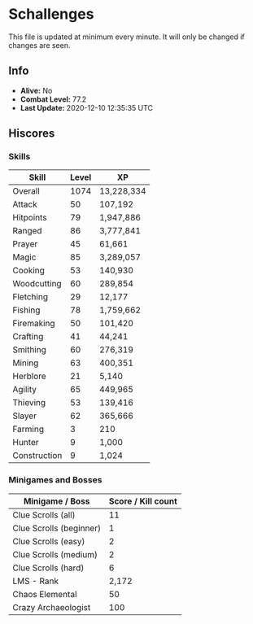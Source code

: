 # Schallenges

This file is updated at minimum every minute. It will only be changed if changes are seen.

## Info

 - **Alive:** No
 - **Combat Level:** 77.2
 - **Last Update:** 2020-12-10 12:35:35 UTC

## Hiscores

### Skills

| Skill | Level | XP |
|--|--|--|
| Overall | 1074 | 13,228,334 |
| Attack | 50 | 107,192 |
| Hitpoints | 79 | 1,947,886 |
| Ranged | 86 | 3,777,841 |
| Prayer | 45 | 61,661 |
| Magic | 85 | 3,289,057 |
| Cooking | 53 | 140,930 |
| Woodcutting | 60 | 289,854 |
| Fletching | 29 | 12,177 |
| Fishing | 78 | 1,759,662 |
| Firemaking | 50 | 101,420 |
| Crafting | 41 | 44,241 |
| Smithing | 60 | 276,319 |
| Mining | 63 | 400,351 |
| Herblore | 21 | 5,140 |
| Agility | 65 | 449,965 |
| Thieving | 53 | 139,416 |
| Slayer | 62 | 365,666 |
| Farming | 3 | 210 |
| Hunter | 9 | 1,000 |
| Construction | 9 | 1,024 |

### Minigames and Bosses

| Minigame / Boss | Score / Kill count |
|--|--|
| Clue Scrolls (all) | 11 |
| Clue Scrolls (beginner) | 1 |
| Clue Scrolls (easy) | 2 |
| Clue Scrolls (medium) | 2 |
| Clue Scrolls (hard) | 6 |
| LMS - Rank | 2,172 |
| Chaos Elemental | 50 |
| Crazy Archaeologist | 100 |
